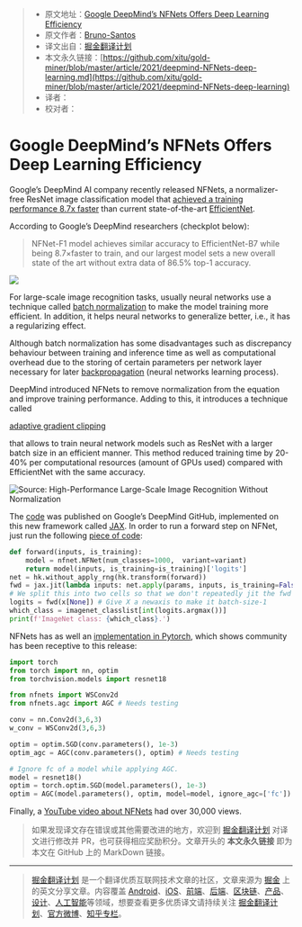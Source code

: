 > * 原文地址：[Google DeepMind’s NFNets Offers Deep Learning Efficiency](https://www.infoq.com/news/2021/03/deepmind-NFNets-deep-learning/)
> * 原文作者：[Bruno-Santos](https://www.infoq.com/profile/Bruno-Santos/)
> * 译文出自：[掘金翻译计划](https://github.com/xitu/gold-miner)
> * 本文永久链接：[https://github.com/xitu/gold-miner/blob/master/article/2021/deepmind-NFNets-deep-learning.md](https://github.com/xitu/gold-miner/blob/master/article/2021/deepmind-NFNets-deep-learning)
> * 译者：
> * 校对者：

# Google DeepMind’s NFNets Offers Deep Learning Efficiency

Google’s DeepMind AI company recently released NFNets, a normalizer-free ResNet image classification model that [achieved a training performance 8.7x faster](https://arxiv.org/abs/2102.06171) than current state-of-the-art [EfficientNet](https://ai.googleblog.com/2019/05/efficientnet-improving-accuracy-and.html).

According to Google’s DeepMind researchers (checkplot below):

> NFNet-F1 model achieves similar accuracy to EfficientNet-B7 while being 8.7×faster to train, and our largest model sets a new overall state of the art without extra data of 86.5% top-1 accuracy.

![](https://res.infoq.com/news/2021/03/deepmind-NFNets-deep-learning/en/resources/11figure-1-1616684541530.jpg)

For large-scale image recognition tasks, usually neural networks use a technique called [batch normalization](http://cs231n.stanford.edu/slides/2018/cs231n_2018_lecture07.pdf) to make the model training more efficient. In addition, it helps neural networks to generalize better, i.e., it has a regularizing effect.

Although batch normalization has some disadvantages such as discrepancy behaviour between training and inference time as well as computational overhead due to the storing of certain parameters per network layer necessary for later [backpropagation](https://www.wikiwand.com/en/Backpropagation) (neural networks learning process).

DeepMind introduced NFNets to remove normalization from the equation and improve training performance. Adding to this, it introduces a technique called

[adaptive gradient clipping](https://arxiv.org/pdf/2102.06171.pdf)

that allows to train neural network models such as ResNet with a larger batch size in an efficient manner. This method reduced training time by 20-40% per computational resources (amount of GPUs used) compared with EfficientNet with the same accuracy.

![**Source:** [High-Performance Large-Scale Image Recognition Without Normalization](https://arxiv.org/abs/2102.06171)](https://res.infoq.com/news/2021/03/deepmind-NFNets-deep-learning/en/resources/6figure-2-1616684540852.jpg)

The [code](https://github.com/deepmind/deepmind-research/tree/master/nfnets) was published on Google’s DeepMind GitHub, implemented on this new framework called [JAX](https://github.com/google/jax). In order to run a forward step on NFNet, just run the following [piece of code](https://colab.research.google.com/github/deepmind/deepmind-research/blob/master/nfnets/nfnet_demo_colab.ipynb#scrollTo=qeotZfkBYrIg):

```py
def forward(inputs, is_training):
    model = nfnet.NFNet(num_classes=1000,  variant=variant)
    return model(inputs, is_training=is_training)['logits']
net = hk.without_apply_rng(hk.transform(forward))
fwd = jax.jit(lambda inputs: net.apply(params, inputs, is_training=False))
# We split this into two cells so that we don't repeatedly jit the fwd fn.
logits = fwd(x[None]) # Give X a newaxis to make it batch-size-1
which_class = imagenet_classlist[int(logits.argmax())]
print(f'ImageNet class: {which_class}.')
```

NFNets has as well an [implementation in Pytorch](https://github.com/vballoli/nfnets-pytorch), which shows community has been receptive to this release:

```py
import torch
from torch import nn, optim
from torchvision.models import resnet18

from nfnets import WSConv2d
from nfnets.agc import AGC # Needs testing

conv = nn.Conv2d(3,6,3)
w_conv = WSConv2d(3,6,3)

optim = optim.SGD(conv.parameters(), 1e-3)
optim_agc = AGC(conv.parameters(), optim) # Needs testing

# Ignore fc of a model while applying AGC.
model = resnet18()
optim = torch.optim.SGD(model.parameters(), 1e-3)
optim = AGC(model.parameters(), optim, model=model, ignore_agc=['fc'])
```

Finally, a [YouTube video about NFNets](https://www.youtube.com/watch?v=rNkHjZtH0RQ) had over 30,000 views.

> 如果发现译文存在错误或其他需要改进的地方，欢迎到 [掘金翻译计划](https://github.com/xitu/gold-miner) 对译文进行修改并 PR，也可获得相应奖励积分。文章开头的 **本文永久链接** 即为本文在 GitHub 上的 MarkDown 链接。

---

> [掘金翻译计划](https://github.com/xitu/gold-miner) 是一个翻译优质互联网技术文章的社区，文章来源为 [掘金](https://juejin.im) 上的英文分享文章。内容覆盖 [Android](https://github.com/xitu/gold-miner#android)、[iOS](https://github.com/xitu/gold-miner#ios)、[前端](https://github.com/xitu/gold-miner#前端)、[后端](https://github.com/xitu/gold-miner#后端)、[区块链](https://github.com/xitu/gold-miner#区块链)、[产品](https://github.com/xitu/gold-miner#产品)、[设计](https://github.com/xitu/gold-miner#设计)、[人工智能](https://github.com/xitu/gold-miner#人工智能)等领域，想要查看更多优质译文请持续关注 [掘金翻译计划](https://github.com/xitu/gold-miner)、[官方微博](http://weibo.com/juejinfanyi)、[知乎专栏](https://zhuanlan.zhihu.com/juejinfanyi)。
